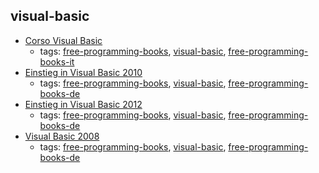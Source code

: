 visual-basic
---
* [Corso Visual Basic](http://www.webalice.it/kindofapple/corsovb.pdf)
    * tags: [free-programming-books](../tags/free-programming-books.md), [visual-basic](../tags/visual-basic.md), [free-programming-books-it](../tags/free-programming-books-it.md)
* [Einstieg in Visual Basic 2010](http://openbook.rheinwerk-verlag.de/einstieg_vb_2010/)
    * tags: [free-programming-books](../tags/free-programming-books.md), [visual-basic](../tags/visual-basic.md), [free-programming-books-de](../tags/free-programming-books-de.md)
* [Einstieg in Visual Basic 2012](http://openbook.rheinwerk-verlag.de/einstieg_vb_2012/)
    * tags: [free-programming-books](../tags/free-programming-books.md), [visual-basic](../tags/visual-basic.md), [free-programming-books-de](../tags/free-programming-books-de.md)
* [Visual Basic 2008](http://openbook.rheinwerk-verlag.de/visualbasic_2008/)
    * tags: [free-programming-books](../tags/free-programming-books.md), [visual-basic](../tags/visual-basic.md), [free-programming-books-de](../tags/free-programming-books-de.md)
